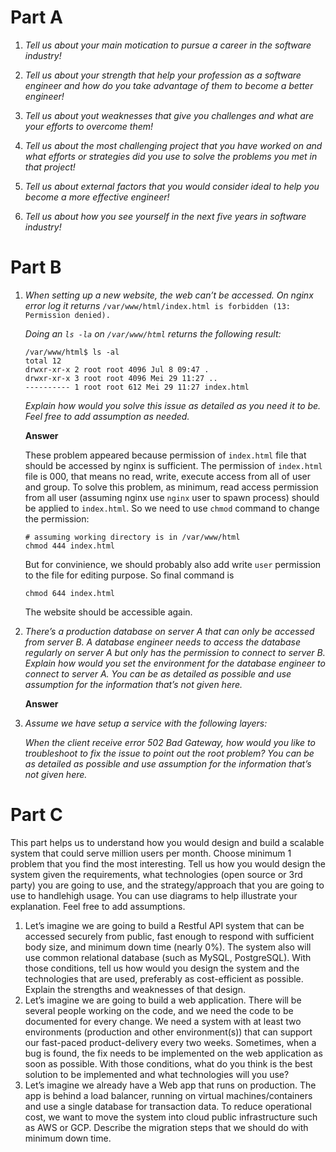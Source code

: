 # Part A

1. _Tell us about your main motication to pursue a career in the software industry!_

2) _Tell us about your strength that help your profession as a software engineer and how do you take advantage of them to become a better engineer!_

3. _Tell us about yout weaknesses that give you challenges and what are your efforts to overcome them!_

4) _Tell us about the most challenging project that you have worked on and what efforts or strategies did you use to solve the problems you met in that project!_

5. _Tell us about external factors that you would consider ideal to help you become a more effective engineer!_

6) _Tell us about how you see yourself in the next five years in software industry!_

# Part B

1. _When setting up a new website, the web can’t be accessed. On nginx error log it returns_
   `/var/www/html/index.html is forbidden (13: Permission denied).`

   _Doing an `ls -la` on `/var/www/html` returns the following result:_

   ```
   /var/www/html$ ls -al
   total 12
   drwxr-xr-x 2 root root 4096 Jul 8 09:47 .
   drwxr-xr-x 3 root root 4096 Mei 29 11:27 ..
   ---------- 1 root root 612 Mei 29 11:27 index.html
   ```

   _Explain how would you solve this issue as detailed as you need it to be. Feel free to add assumption as needed._

   **Answer**

   These problem appeared because permission of `index.html` file that should be accessed by nginx is sufficient. The permission of `index.html` file is 000, that means no read, write, execute access from all of user and group. To solve this problem, as minimum, read access permission from all user (assuming nginx use `nginx` user to spawn process) should be applied to `index.html`. So we need to use `chmod` command to change the permission:

   ```
   # assuming working directory is in /var/www/html
   chmod 444 index.html
   ```

   But for convinience, we should probably also add write `user` permission to the file for editing purpose. So final command is

   ```
   chmod 644 index.html
   ```

   The website should be accessible again.

2) _There’s a production database on server A that can only be accessed from server B. A database engineer needs to access the database regularly on server A but only has the permission to connect to server B. Explain how would you set the environment for the database engineer to connect to server A. You can be as detailed as possible and use assumption for the information that’s not given here._

   **Answer**

3) _Assume we have setup a service with the following layers:_

   _When the client receive error 502 Bad Gateway, how would you like to troubleshoot to fix the issue to point out the root problem? You can be as detailed as possible and use assumption for the information that’s not given here._

# Part C

This part helps us to understand how you would design and build a scalable system that could serve million users per month. Choose minimum 1 problem that you find the most interesting. Tell us how you would design the system given the requirements, what technologies (open source or 3rd party) you are going to use, and the strategy/approach that you are going to use to handlehigh usage. You can use diagrams to help illustrate your explanation. Feel free to add assumptions.

1. Let’s imagine we are going to build a Restful API system that can be accessed securely from public, fast enough to respond with sufficient body size, and minimum down time (nearly 0%). The system also will use common relational database (such as MySQL, PostgreSQL). With those conditions, tell us how would you design the system and the technologies that are used, preferably as cost-efficient as possible. Explain the strengths and weaknesses of that design.
2. Let’s imagine we are going to build a web application. There will be several people working on the code, and we need the code to be documented for every change. We need a system with at least two environments (production and other environment(s)) that can support our fast-paced product-delivery every two weeks. Sometimes, when a bug is found, the fix needs to be implemented on the web application as soon as possible. With those conditions, what do you think is the best solution to be implemented and what technologies will you use?
3. Let’s imagine we already have a Web app that runs on production. The app is behind a load balancer, running on virtual machines/containers and use a single database for transaction data. To reduce operational cost, we want to move the system into cloud public infrastructure such as AWS or GCP. Describe the migration steps that we should do with minimum down time.
